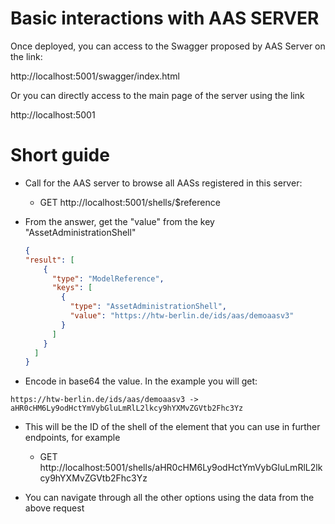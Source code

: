 # Basic interactions with AAS SERVER
Once deployed, you can access to the Swagger proposed by AAS Server on the link:

http://localhost:5001/swagger/index.html

Or you can directly access to the main page of the server using the link

http://localhost:5001

# Short guide
- Call for the AAS server to browse all AASs registered in this server:
    - GET http://localhost:5001/shells/$reference

- From the answer, get the "value" from the key "AssetAdministrationShell"
  ```json
  {  
  "result": [
      {
        "type": "ModelReference",
        "keys": [
          {
            "type": "AssetAdministrationShell",
            "value": "https://htw-berlin.de/ids/aas/demoaasv3"
          }
        ]
      }
    ]
  }
  ```
- Encode in base64 the value. In the example you will get: 
```
https://htw-berlin.de/ids/aas/demoaasv3 -> aHR0cHM6Ly9odHctYmVybGluLmRlL2lkcy9hYXMvZGVtb2Fhc3Yz 
```

- This will be the ID of the shell of the element that you can use in further endpoints, for example
  - GET http://localhost:5001/shells/aHR0cHM6Ly9odHctYmVybGluLmRlL2lkcy9hYXMvZGVtb2Fhc3Yz

- You can navigate through all the other options using the data from the above request 